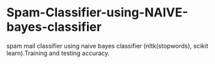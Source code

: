 # Spam-Classifier-using-NAIVE-bayes-classifier
spam mail classifier using naive bayes classifier (nltk(stopwords), scikit learn).Training and testing accuracy. 
